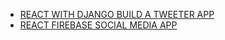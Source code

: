 <ul>
  <li><a href="https://www.youtube.com/watch?v=f1R_bykXHGE">REACT WITH DJANGO BUILD A TWEETER APP</a></li>
  <li><a href="https://www.youtube.com/watch?v=m_u6P5k0vP0">REACT FIREBASE SOCIAL MEDIA APP</a></li>
    
</ul>
  
